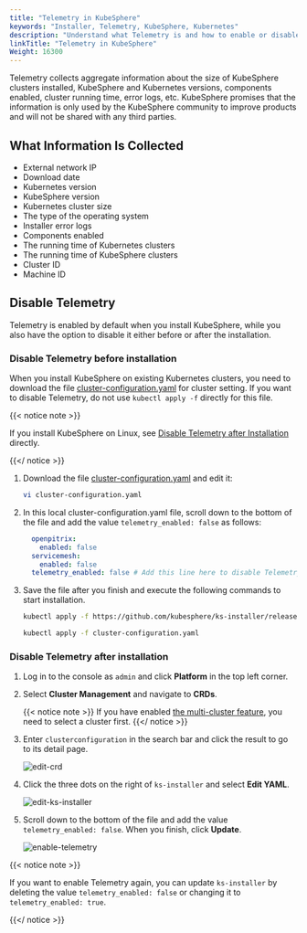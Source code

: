```yaml
---
title: "Telemetry in KubeSphere"
keywords: "Installer, Telemetry, KubeSphere, Kubernetes"
description: "Understand what Telemetry is and how to enable or disable it in KubeSphere."
linkTitle: "Telemetry in KubeSphere"
Weight: 16300
---
```


Telemetry collects aggregate information about the size of KubeSphere clusters installed, KubeSphere and Kubernetes versions, components enabled, cluster running time, error logs, etc. KubeSphere promises that the information is only used by the KubeSphere community to improve products and will not be shared with any third parties.

## What Information Is Collected

- External network IP
- Download date
- Kubernetes version
- KubeSphere version
- Kubernetes cluster size
- The type of the operating system
- Installer error logs
- Components enabled
- The running time of Kubernetes clusters
- The running time of KubeSphere clusters
- Cluster ID
- Machine ID

## Disable Telemetry

Telemetry is enabled by default when you install KubeSphere, while you also have the option to disable it either before or after the installation.

### Disable Telemetry before installation

When you install KubeSphere on existing Kubernetes clusters, you need to download the file [cluster-configuration.yaml](https://github.com/kubesphere/ks-installer/releases/download/v3.1.0/cluster-configuration.yaml) for cluster setting. If you want to disable Telemetry, do not use `kubectl apply -f` directly for this file.

{{< notice note >}}

If you install KubeSphere on Linux, see [Disable Telemetry after Installation](../telemetry/#disable-telemetry-after-installation) directly.

{{</ notice >}}

1. Download the file [cluster-configuration.yaml](https://github.com/kubesphere/ks-installer/releases/download/v3.1.0/cluster-configuration.yaml) and edit it:

    ```bash
    vi cluster-configuration.yaml
    ```

2. In this local cluster-configuration.yaml file, scroll down to the bottom of the file and add the value `telemetry_enabled: false` as follows:

    ```yaml
      openpitrix:
        enabled: false
      servicemesh:
        enabled: false
      telemetry_enabled: false # Add this line here to disable Telemetry.
    ```

3. Save the file after you finish and execute the following commands to start installation.

    ```bash
    kubectl apply -f https://github.com/kubesphere/ks-installer/releases/download/v3.1.0/kubesphere-installer.yaml

    kubectl apply -f cluster-configuration.yaml
    ```

### Disable Telemetry after installation

1. Log in to the console as `admin` and click **Platform** in the top left corner.

2. Select **Cluster Management** and navigate to **CRDs**.

    {{< notice note >}}
If you have enabled [the multi-cluster feature](../../../multicluster-management/), you need to select a cluster first.
    {{</ notice >}}

3. Enter `clusterconfiguration` in the search bar and click the result to go to its detail page.

    ![edit-crd](/images/docs/faq/telemetry-in-kubesphere/edit-crd.jpg)

4. Click the three dots on the right of `ks-installer` and select **Edit YAML**.

    ![edit-ks-installer](/images/docs/faq/telemetry-in-kubesphere/edit-ks-installer.jpg)

5. Scroll down to the bottom of the file and add the value `telemetry_enabled: false`. When you finish, click **Update**.

    ![enable-telemetry](/images/docs/faq/telemetry-in-kubesphere/enable-telemetry.jpg)

{{< notice note >}}

If you want to enable Telemetry again, you can update `ks-installer` by deleting the value  `telemetry_enabled: false` or changing it to  `telemetry_enabled: true`.

{{</ notice >}}
